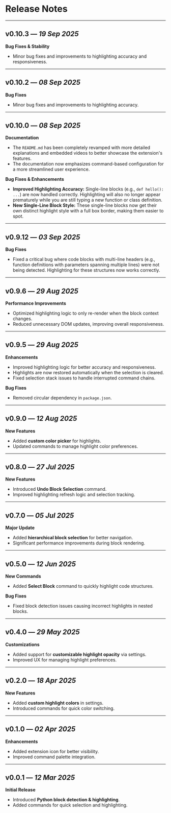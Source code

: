 # Release Notes

---

## **v0.10.3** — _19 Sep 2025_

**Bug Fixes & Stability**

- Minor bug fixes and improvements to highlighting accuracy and responsiveness.

---

## **v0.10.2** — _08 Sep 2025_

**Bug Fixes**

- Minor bug fixes and improvements to highlighting accuracy.

---

## **v0.10.0** — _08 Sep 2025_

**Documentation**

- The `README.md` has been completely revamped with more detailed explanations and embedded videos to better showcase the extension's features.
- The documentation now emphasizes command-based configuration for a more streamlined user experience.

**Bug Fixes & Enhancements**

- **Improved Highlighting Accuracy:** Single-line blocks (e.g., `def hello(): ...`) are now handled correctly. Highlighting will also no longer appear prematurely while you are still typing a new function or class definition.
- **New Single-Line Block Style:** These single-line blocks now get their own distinct highlight style with a full box border, making them easier to spot.

---

## **v0.9.12** — _03 Sep 2025_

**Bug Fixes**

- Fixed a critical bug where code blocks with multi-line headers (e.g., function definitions with parameters spanning multiple lines) were not being detected. Highlighting for these structures now works correctly.

---

## **v0.9.6** — _29 Aug 2025_

**Performance Improvements**

- Optimized highlighting logic to only re-render when the block context changes.
- Reduced unnecessary DOM updates, improving overall responsiveness.

---

## **v0.9.5** — _29 Aug 2025_

**Enhancements**

- Improved highlighting logic for better accuracy and responsiveness.
- Highlights are now restored automatically when the selection is cleared.
- Fixed selection stack issues to handle interrupted command chains.

**Bug Fixes**

- Removed circular dependency in `package.json`.

---

## **v0.9.0** — _12 Aug 2025_

**New Features**

- Added **custom color picker** for highlights.
- Updated commands to manage highlight color preferences.

---

## **v0.8.0** — _27 Jul 2025_

**New Features**

- Introduced **Undo Block Selection** command.
- Improved highlighting refresh logic and selection tracking.

---

## **v0.7.0** — _05 Jul 2025_

**Major Update**

- Added **hierarchical block selection** for better navigation.
- Significant performance improvements during block rendering.

---

## **v0.5.0** — _12 Jun 2025_

**New Commands**

- Added **Select Block** command to quickly highlight code structures.

**Bug Fixes**

- Fixed block detection issues causing incorrect highlights in nested blocks.

---

## **v0.4.0** — _29 May 2025_

**Customizations**

- Added support for **customizable highlight opacity** via settings.
- Improved UX for managing highlight preferences.

---

## **v0.2.0** — _18 Apr 2025_

**New Features**

- Added **custom highlight colors** in settings.
- Introduced commands for quick color switching.

---

## **v0.1.0** — _02 Apr 2025_

**Enhancements**

- Added extension icon for better visibility.
- Improved command palette integration.

---

## **v0.0.1** — _12 Mar 2025_

**Initial Release**

- Introduced **Python block detection & highlighting**.
- Added commands for quick selection and highlighting.